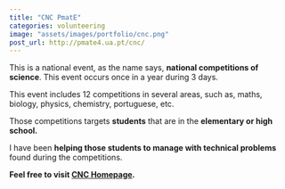 ```yaml
---
title: "CNC PmatE"
categories: volunteering
image: "assets/images/portfolio/cnc.png"
post_url: http://pmate4.ua.pt/cnc/
---
```


This is a national event, as the name says, **national competitions of science**. This event occurs once in a year during 3 days.

This event includes 12 competitions in several areas, such as, maths, biology, physics, chemistry, portuguese, etc.

Those competitions targets **students** that are in the **elementary or high school.**

I have been **helping those students to manage with technical problems** found during the competitions.

**Feel free to visit [CNC Homepage](http://pmate4.ua.pt/cnc/).**